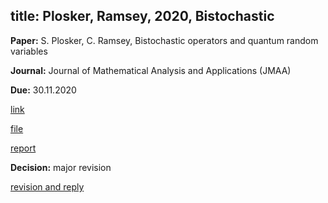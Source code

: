 
title: Plosker, Ramsey, 2020, Bistochastic  
---

**Paper:** S. Plosker, C. Ramsey, Bistochastic operators and quantum random variables

**Journal:** Journal of Mathematical Analysis and Applications (JMAA)

**Due:** 30.11.2020

[link](https://www.editorialmanager.com/jmaa/default.aspx)

[file](REF_plosker2020/file.pdf)

[report](REF_plosker2020/report.pdf)

**Decision:** major revision

[revision and reply](REF_plosker2020/revised.pdf)

